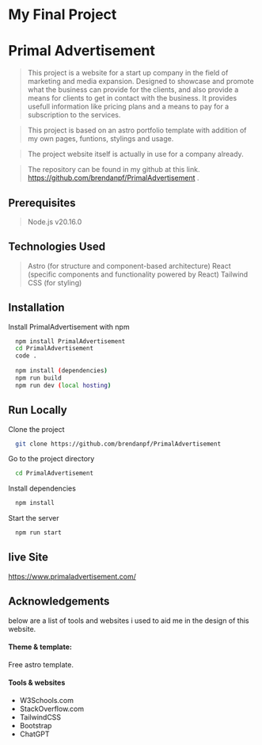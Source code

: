 
# My Final Project

# Primal Advertisement

>This project is a website for a start up company in the field of marketing and media expansion. Designed to showcase and promote what the business can provide for the clients, and also provide a means for clients to get in contact with the business. It provides usefull information like pricing plans and a means to pay for a subscription to the services.

>This project is based on an astro portfolio template with addition of my own pages, funtions, stylings and usage.

>The project website itself is actually in use for a company already.

>The repository can be found in my github at this link. https://github.com/brendanpf/PrimalAdvertisement .

## Prerequisites

>Node.js v20.16.0

## Technologies Used

>Astro (for structure and component-based architecture)
>React (specific components and functionality powered by React)
>Tailwind CSS (for styling)

## Installation

Install PrimalAdvertisement with npm

```bash
  npm install PrimalAdvertisement
  cd PrimalAdvertisement
  code .
  
  npm install (dependencies)
  npm run build
  npm run dev (local hosting)
```

## Run Locally

Clone the project

```bash
  git clone https://github.com/brendanpf/PrimalAdvertisement
```

Go to the project directory

```bash
  cd PrimalAdvertisement
```

Install dependencies

```bash
  npm install
```

Start the server

```bash
  npm run start
```


## live Site

https://www.primaladvertisement.com/


## Acknowledgements

below are a list of tools and websites i used to aid me in the design of this website.

#### Theme & template:

  Free astro template.

#### Tools & websites

 - W3Schools.com 
 - StackOverflow.com
 - TailwindCSS
 - Bootstrap
 - ChatGPT